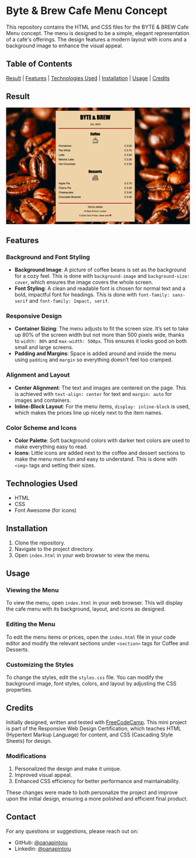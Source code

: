 # Byte & Brew Cafe Menu Concept

This repository contains the HTML and CSS files for the BYTE & BREW Cafe Menu concept. The menu is designed to be a simple, elegant representation of a cafe's offerings. The design features a modern layout with icons and a background image to enhance the visual appeal.

## Table of Contents

[Result](#result) | [Features](#features) | [Technologies Used](#technologies-used) | [Installation](#installation) | [Usage](#usage) | [Credits](#credits) 


## Result

![BYTE & BREW Logo](./img/menu.png)

## Features

### Background and Font Styling

- **Background Image**: A picture of coffee beans is set as the background for a cozy feel. This is done with `background-image` and `background-size: cover`, which ensures the image covers the whole screen.
- **Font Styling**: A clean and readable font is chosen for normal text and a bold, impactful font for headings. This is done with `font-family: sans-serif` and `font-family: Impact, serif`.

### Responsive Design

- **Container Sizing**: The menu adjusts to fit the screen size. It’s set to take up 80% of the screen width but not more than 500 pixels wide, thanks to `width: 80%` and `max-width: 500px`. This ensures it looks good on both small and large screens.
- **Padding and Margins**: Space is added around and inside the menu using `padding` and `margin` so everything doesn’t feel too cramped.

### Alignment and Layout

- **Center Alignment**: The text and images are centered on the page. This is achieved with `text-align: center` for text and `margin: auto` for images and containers.
- **Inline-Block Layout**: For the menu items, `display: inline-block` is used, which makes the prices line up nicely next to the item names.

### Color Scheme and Icons

- **Color Palette**: Soft background colors with darker text colors are used to make everything easy to read.
- **Icons**: Little icons are added next to the coffee and dessert sections to make the menu more fun and easy to understand. This is done with `<img>` tags and setting their sizes.

## Technologies Used

- HTML
- CSS
- Font Awesome (for icons)

## Installation

1. Clone the repository.
2. Navigate to the project directory.
3. Open `index.html` in your web browser to view the menu.

## Usage

### Viewing the Menu

To view the menu, open `index.html` in your web browser. This will display the cafe menu with its background, layout, and icons as designed.

### Editing the Menu

To edit the menu items or prices, open the `index.html` file in your code editor and modify the relevant sections under `<section>` tags for Coffee and Desserts.

### Customizing the Styles

To change the styles, edit the `styles.css` file. You can modify the background image, font styles, colors, and layout by adjusting the CSS properties.

## Credits

Initially designed, written and tested with [FreeCodeCamp](https://www.freecodecamp.org/opin). This mini project is part of the Responsive Web Design Certification, which teaches HTML (Hypertext Markup Language) for content, and CSS (Cascading Style Sheets) for design. 

### Modifications

1. Personalized the design and make it unique.
2. Improved visual appeal.
3. Enhanced CSS efficiency for better performance and maintainability.

These changes were made to both personalize the project and improve upon the initial design, ensuring a more polished and efficient final product.

## Contact

For any questions or suggestions, please reach out on: 

- GitHub: [@oanapintoiu](https://github.com/oanapintoiu)
- Linkedin: [@oanapintoiu](https://www.linkedin.com/in/oanapintoiu/)
